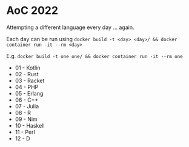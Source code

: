 # AoC 2022

Attempting a different language every day ... again.

Each day can be run using
```docker build -t <day> <day>/ && docker container run -it --rm <day>```

E.g. ```docker build -t one one/ && docker container run -it --rm one```

* 01 - Kotlin
* 02 - Rust
* 03 - Racket
* 04 - PHP
* 05 - Erlang
* 06 - C++
* 07 - Julia
* 08 - R
* 09 - Nim
* 10 - Haskell
* 11 - Perl
* 12 - D
